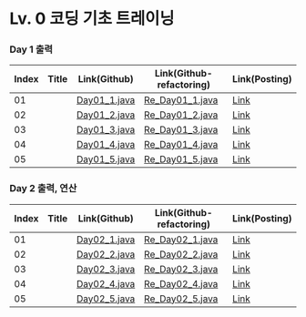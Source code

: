 # Lv. 0 코딩 기초 트레이닝

### Day 1 출력

| Index | Title | Link(Github) | Link(Github-refactoring) | Link(Posting) |
|----|----|----|----|----|
| 01 | []() | [Day01_1.java]() | [Re_Day01_1.java]() | [Link]() |
| 02 | []() | [Day01_2.java]() | [Re_Day01_2.java]() | [Link]() |
| 03 | []() | [Day01_3.java]() | [Re_Day01_3.java]() | [Link]() |
| 04 | []() | [Day01_4.java]() | [Re_Day01_4.java]() | [Link]() |
| 05 | []() | [Day01_5.java]() | [Re_Day01_5.java]() | [Link]() |

### Day 2 출력, 연산

| Index | Title | Link(Github) | Link(Github-refactoring) | Link(Posting) |
|----|----|----|----|----|
| 01 | []() | [Day02_1.java]() | [Re_Day02_1.java]() | [Link]() |
| 02 | []() | [Day02_2.java]() | [Re_Day02_2.java]() | [Link]() |
| 03 | []() | [Day02_3.java]() | [Re_Day02_3.java]() | [Link]() |
| 04 | []() | [Day02_4.java]() | [Re_Day02_4.java]() | [Link]() |
| 05 | []() | [Day02_5.java]() | [Re_Day02_5.java]() | [Link]() |